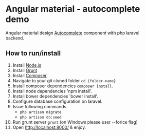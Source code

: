 # Angular material - autocomplete demo

Angular material design [Autocomplete](https://material.angularjs.org/#/demo/material.components.autocomplete) component with php laravel backend.

## How to run/install

1. Install [Node.js](http://nodejs.org/)
2. Install [Grunt](http://gruntjs.com/getting-started#installing-the-cli)
3. Install [Composer](https://getcomposer.org/)
4. Navigate to your git cloned folder `cd {folder-name}`
5. Install composer dependencies `composer install`.
6. Install node dependencies 'npm install'.
7. Install bower dependencies 'bower install'.
8. Configure database configuration on laravel.
9. Issue following commands 
	- `php artisan migrate`
	- `php artisan db:seed`
10. Run grunt server  `grunt` (on Windows please user --forice flag)
11. Open [http://localhost:8000/](http://localhost:8000/) & enjoy.